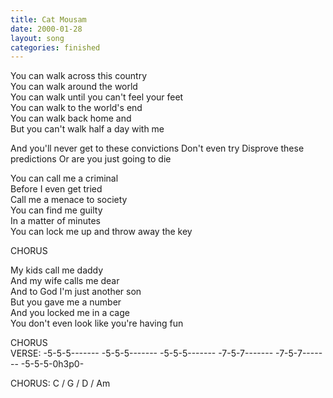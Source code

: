 ```yaml
---
title: Cat Mousam
date: 2000-01-28
layout: song
categories: finished
---
```

You can walk across this country  
You can walk around the world  
You can walk until you can't feel your feet  
You can walk to the world's end  
You can walk back home and  
But you can't walk half a day with me

<div class="chorus">And you'll never get to these convictions  
Don't even try  
Disprove these predictions  
Or are you just going to die</div>

You can call me a criminal  
Before I even get tried  
Call me a menace to society  
You can find me guilty  
In a matter of minutes  
You can lock me up and throw away the key

<div class="chorus">CHORUS</div>

My kids call me daddy  
And my wife calls me dear  
And to God I'm just another son  
But you gave me a number  
And you locked me in a cage  
You don't even look like you're having fun

<div class="chorus">CHORUS</div>

<div class="chords">
VERSE:
-5-5-5-------  
-5-5-5-------  
-5-5-5-------  
-7-5-7-------  
-7-5-7-------  
-5-5-5-0h3p0-  

CHORUS: C / G / D / Am </div>
